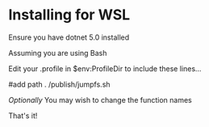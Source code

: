 # Installing for WSL

Ensure you have dotnet 5.0 installed

Assuming you are using Bash

Edit your .profile in $env:ProfileDir to include these lines...

#add path
. /publish/jumpfs.sh

*Optionally* 
You may wish to change the function names


That's it!


